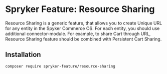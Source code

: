 # Spryker Feature: Resource Sharing

Resource Sharing is a generic feature, that allows you to create Unique URL for any entity in the Spyker Commerce OS. For each entity, you should use additional connector-module. For example, to share Cart through URL, Resource Sharing feature should be combined with Persistent Cart Sharing.

## Installation

```
composer require spryker-feature/resource-sharing
```
